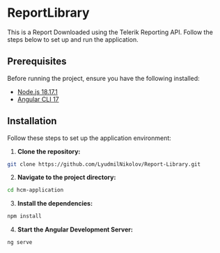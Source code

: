 # ReportLibrary

This is a Report Downloaded using the Telerik Reporting API. Follow the steps below to set up and run the application.

## Prerequisites

Before running the project, ensure you have the following installed:

- [Node.js 18.17.1](https://nodejs.org/)
- [Angular CLI 17](https://cli.angular.io/)

## Installation

Follow these steps to set up the application environment:

1. **Clone the repository:**

```bash
git clone https://github.com/LyudmilNikolov/Report-Library.git
```

2. **Navigate to the project directory:**

```bash
cd hcm-application
```

3. **Install the dependencies:**

```bash
npm install
```

4. **Start the Angular Development Server:**

```bash
ng serve
```